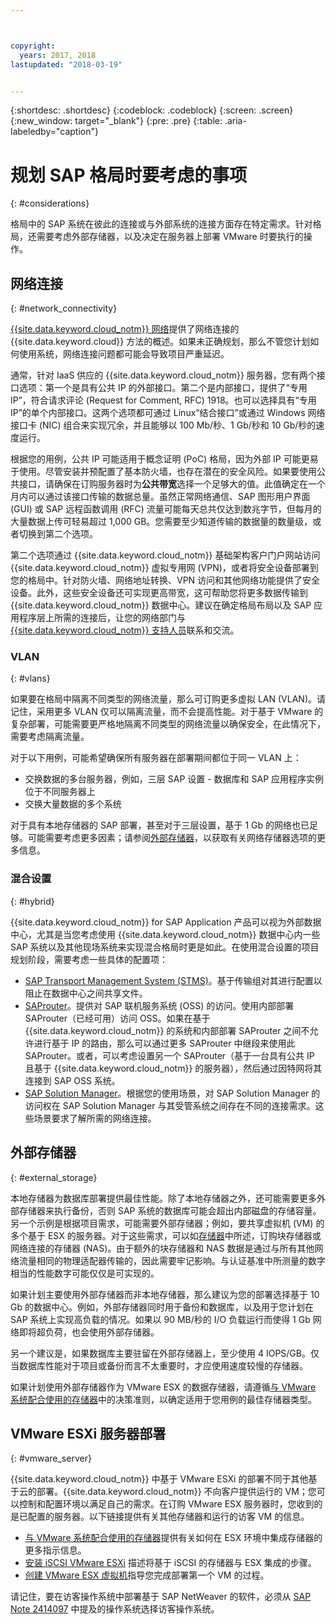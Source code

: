 ```yaml
---



copyright:
  years: 2017, 2018
lastupdated: "2018-03-19"


---
```


{:shortdesc: .shortdesc}
{:codeblock: .codeblock}
{:screen: .screen}
{:new_window: target="_blank"}
{:pre: .pre}
{:table: .aria-labeledby="caption"}

# 规划 SAP 格局时要考虑的事项
{: #considerations}

格局中的 SAP 系统在彼此的连接或与外部系统的连接方面存在特定需求。针对格局，还需要考虑外部存储器，以及决定在服务器上部署 VMware 时要执行的操作。

## 网络连接
{: #network_connectivity}

[{{site.data.keyword.cloud_notm}} 网络](/docs/infrastructure/sap-netweaver/sap-about.html#ibm_cloud_network)提供了网络连接的 {{site.data.keyword.cloud}} 方法的概述。如果未正确规划，那么不管您计划如何使用系统，网络连接问题都可能会导致项目严重延迟。 

通常，针对 IaaS 供应的 {{site.data.keyword.cloud_notm}} 服务器，您有两个接口选项：第一个是具有公共 IP 的外部接口。第二个是内部接口，提供了“专用 IP”，符合请求评论 (Request for Comment, RFC) 1918。也可以选择具有“专用 IP”的单个内部接口。这两个选项都可通过 Linux“结合接口”或通过 Windows 网络接口卡 (NIC) 组合来实现冗余，并且能够以 100 Mb/秒、1 Gb/秒和 10 Gb/秒的速度运行。

根据您的用例，公共 IP 可能适用于概念证明 (PoC) 格局，因为外部 IP 可能更易于使用。尽管安装并预配置了基本防火墙，也存在潜在的安全风险。如果要使用公共接口，请确保在订购服务器时为**公共带宽**选择一个足够大的值。此值确定在一个月内可以通过该接口传输的数据总量。虽然正常网络通信、SAP 图形用户界面 (GUI) 或 SAP 远程函数调用 (RFC) 流量可能每天总共仅达到数兆字节，但每月的大量数据上传可轻易超过 1,000 GB。您需要至少知道传输的数据量的数量级，或者切换到第二个选项。

第二个选项通过 {{site.data.keyword.cloud_notm}} 基础架构客户门户网站访问 {{site.data.keyword.cloud_notm}} 虚拟专用网 (VPN)，或者将安全设备部署到您的格局中。针对防火墙、网络地址转换、VPN 访问和其他网络功能提供了安全设备。此外，这些安全设备还可实现更高带宽，这可帮助您将更多数据传输到 {{site.data.keyword.cloud_notm}} 数据中心。建议在确定格局布局以及 SAP 应用程序层上所需的连接后，让您的网络部门与 [{{site.data.keyword.cloud_notm}} 支持人员](https://console.bluemix.net/docs/get-support/howtogetsupport.html#getting-customer-support)联系和交流。

### VLAN
{: #vlans}

如果要在格局中隔离不同类型的网络流量，那么可订购更多虚拟 LAN (VLAN)。请记住，采用更多 VLAN 仅可以隔离流量，而不会提高性能。对于基于 VMware 的复杂部署，可能需要更严格地隔离不同类型的网络流量以确保安全，在此情况下，需要考虑隔离流量。

对于以下用例，可能希望确保所有服务器在部署期间都位于同一 VLAN 上：
  *	交换数据的多台服务器，例如，三层 SAP 设置 - 数据库和 SAP 应用程序实例位于不同服务器上
  *	交换大量数据的多个系统

对于具有本地存储器的 SAP 部署，甚至对于三层设置，基于 1 Gb 的网络也已足够。可能需要考虑更多因素；请参阅[外部存储器](/docs/infrastructure/sap-netweaver/sap-considerations.html#external_storage)，以获取有关网络存储器选项的更多信息。

### 混合设置
{: #hybrid}

{{site.data.keyword.cloud_notm}} for SAP Application 产品可以视为外部数据中心，尤其是当您考虑使用 {{site.data.keyword.cloud_notm}} 数据中心内一些 SAP 系统以及其他现场系统来实现混合格局时更是如此。在使用混合设置的项目规划阶段，需要考虑一些具体的配置项：

  *	[SAP Transport Management System (STMS)](https://help.sap.com/saphelp_me60/helpdata/en/c4/6045377b52253de10000009b38f889/frameset.htm)。基于传输组对其进行配置以阻止在数据中心之间共享文件。
  *	[SAProuter](https://support.sap.com/en/tools/connectivity-tools/saprouter.html)。提供对 SAP 联机服务系统 (OSS) 的访问。使用内部部署 SAProuter（已经可用）访问 OSS。如果在基于 {{site.data.keyword.cloud_notm}} 的系统和内部部署 SAProuter 之间不允许进行基于 IP 的路由，那么可以通过更多 SAProuter 中继段来使用此 SAProuter。或者，可以考虑设置另一个 SAProuter（基于一台具有公共 IP 且基于 {{site.data.keyword.cloud_notm}} 的服务器），然后通过因特网将其连接到 SAP OSS 系统。
  *	[SAP Solution Manager](https://support.sap.com/en/solution-manager.html)。根据您的使用场景，对 SAP Solution Manager 的访问权在 SAP Solution Manager 与其受管系统之间存在不同的连接需求。这些场景要求了解所需的网络连接。  

## 外部存储器
{: #external_storage}

本地存储器为数据库部署提供最佳性能。除了本地存储器之外，还可能需要更多外部存储器来执行备份，否则 SAP 系统的数据库可能会超出内部磁盘的存储容量。另一个示例是根据项目需求，可能需要外部存储器；例如，要共享虚拟机 (VM) 的多个基于 ESX 的服务器。对于这些需求，可以如[存储器](/docs/infrastructure/sap-netweaver/sap-general-iaas-concepts.html#storage)中所述，订购块存储器或网络连接的存储器 (NAS)。由于额外的块存储器和 NAS 数据是通过与所有其他网络流量相同的物理适配器传输的，因此需要牢记影响。与认证基准中所测量的数字相当的性能数字可能仅仅是可实现的。

如果计划主要使用外部存储器而非本地存储器，那么建议为您的部署选择基于 10 Gb 的数据中心。例如，外部存储器同时用于备份和数据库，以及用于您计划在 SAP 系统上实现高负载的情况。如果以 90 MB/秒的 I/O 负载运行而使得 1 Gb 网络即将超负荷，也会使用外部存储器。

另一个建议是，如果数据库主要驻留在外部存储器上，至少使用 4 IOPS/GB。仅当数据库性能对于项目或备份而言不太重要时，才应使用速度较慢的存储器。

如果计划使用外部存储器作为 VMware ESX 的数据存储器，请遵循[与 VMware 系统配合使用的存储器](https://console.bluemix.net/docs/infrastructure/vmware/select-storage-option-use-vmware.html#storage-to-use-with-vmware-systems)中的决策准则，以确定适用于您用例的最佳存储器类型。

## VMware ESXi 服务器部署
{: #vmware_server}

{{site.data.keyword.cloud_notm}} 中基于 VMware ESXi 的部署不同于其他基于云的部署。{{site.data.keyword.cloud_notm}} 不向客户提供运行的 VM；您可以控制和配置环境以满足自己的需求。在订购 VMware ESX 服务器时，您收到的是已配置的服务器。以下链接提供有关其他存储器和运行的访客 VM 的信息。

  *	[与 VMware 系统配合使用的存储器](https://console.bluemix.net/docs/infrastructure/vmware/select-storage-option-use-vmware.html#storage-to-use-with-vmware-systems)提供有关如何在 ESX 环境中集成存储器的更多指示信息。
  * [安装 iSCSI VMware ESXi](https://console.bluemix.net/docs/infrastructure/vmware/mounting-iscsi-vmware-esxi.html#mounting-iscsi-vmware-esxi) 描述将基于 iSCSI 的存储器与 ESX 集成的步骤。
  * [创建 VMware ESX 虚拟机](https://console.bluemix.net/docs/infrastructure/vmware/vmware-esx-create-virtual-machine.html#creating-a-vmware-esx-virtual-machine)指导您完成部署第一个 VM 的过程。

请记住，要在访客操作系统中部署基于 SAP NetWeaver 的软件，必须从 [SAP Note 2414097](https://launchpad.support.sap.com/#/notes/2414097) 中提及的操作系统选择访客操作系统。
